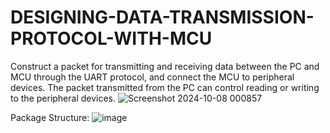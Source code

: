 # DESIGNING-DATA-TRANSMISSION-PROTOCOL-WITH-MCU
 Construct a packet for transmitting and receiving data between the PC and MCU through the UART protocol, and connect the MCU to peripheral devices. The packet transmitted from the PC can control reading or writing to the peripheral devices.
![Screenshot 2024-10-08 000857](https://github.com/user-attachments/assets/8af22161-fd54-4939-9c61-0f376e8b9147)

Package Structure:
![image](https://github.com/user-attachments/assets/49fe3814-54bf-46d6-9a4a-b9812ba7890e)
